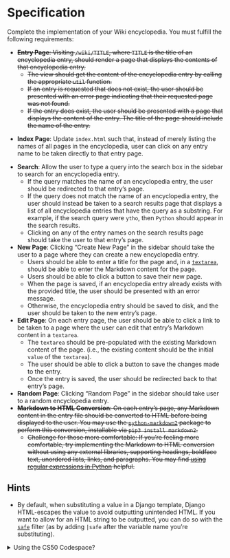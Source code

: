 # Specification
<p>Complete the implementation of your Wiki encyclopedia. You must fulfill the following requirements:</p>

<ul>
  <del><li data-marker="*"><strong>Entry Page</strong>: Visiting <code class="language-plaintext highlighter-rouge">/wiki/TITLE</code>, where <code class="language-plaintext highlighter-rouge">TITLE</code> is the title of an encyclopedia entry, should render a page that displays the contents of that encyclopedia entry.
    <ul>
      <del><li data-marker="*">The view should get the content of the encyclopedia entry by calling the appropriate <code class="language-plaintext highlighter-rouge">util</code> function.</li></del>
      <del><li data-marker="*">If an entry is requested that does not exist, the user should be presented with an error page indicating that their requested page was not found.</li></del>
      <del><li data-marker="*">If the entry does exist, the user should be presented with a page that displays the content of the entry. The title of the page should include the name of the entry.</li></del>
    </ul>
  </li></del>
  
  <del><li data-marker="*"><strong>Index Page</strong>: Update <code class="language-plaintext highlighter-rouge">index.html</code> such that, instead of merely listing the names of all pages in the encyclopedia, user can click on any entry name to be taken directly to that entry page.</li></del>
  <li data-marker="*"><strong>Search</strong>: Allow the user to type a query into the search box in the sidebar to search for an encyclopedia entry.
    <ul>
      <li data-marker="*">If the query matches the name of an encyclopedia entry, the user should be redirected to that entry’s page.</li>
      <li data-marker="*">If the query does not match the name of an encyclopedia entry, the user should instead be taken to a search results page that displays a list of all encyclopedia entries that have the query as a substring. For example, if the search query were <code class="language-plaintext highlighter-rouge">ytho</code>, then <code class="language-plaintext highlighter-rouge">Python</code> should appear in the search results.</li>
      <li data-marker="*">Clicking on any of the entry names on the search results page should take the user to that entry’s page.</li>
    </ul>
  </li>
  <li data-marker="*"><strong>New Page</strong>: Clicking “Create New Page” in the sidebar should take the user to a page where they can create a new encyclopedia entry.
    <ul>
      <li data-marker="*">Users should be able to enter a title for the page and, in a <a href="https://www.w3schools.com/tags/tag_textarea.asp"><code class="language-plaintext highlighter-rouge">textarea</code></a>, should be able to enter the Markdown content for the page.</li>
      <li data-marker="*">Users should be able to click a button to save their new page.</li>
      <li data-marker="*">When the page is saved, if an encyclopedia entry already exists with the provided title, the user should be presented with an error message.</li>
      <li data-marker="*">Otherwise, the encyclopedia entry should be saved to disk, and the user should be taken to the new entry’s page.</li>
    </ul>
  </li>
  <li data-marker="*"><strong>Edit Page</strong>: On each entry page, the user should be able to click a link to be taken to a page where the user can edit that entry’s Markdown content in a <code class="language-plaintext highlighter-rouge">textarea</code>.
    <ul>
      <li data-marker="*">The <code class="language-plaintext highlighter-rouge">textarea</code> should be pre-populated with the existing Markdown content of the page. (i.e., the existing content should be the initial <code class="language-plaintext highlighter-rouge">value</code> of the <code class="language-plaintext highlighter-rouge">textarea</code>).</li>
      <li data-marker="*">The user should be able to click a button to save the changes made to the entry.</li>
      <li data-marker="*">Once the entry is saved, the user should be redirected back to that entry’s page.</li>
    </ul>
  </li>
  <li data-marker="*"><strong>Random Page</strong>: Clicking “Random Page” in the sidebar should take user to a random encyclopedia entry.</li>
  <del><li data-marker="*"><strong>Markdown to HTML Conversion</strong>: On each entry’s page, any Markdown content in the entry file should be converted to HTML before being displayed to the user. You may use the <a href="https://github.com/trentm/python-markdown2"><code class="language-plaintext highlighter-rouge">python-markdown2</code></a> package to perform this conversion, installable via <code class="language-plaintext highlighter-rouge">pip3 install markdown2</code>.
    <ul>
      <li data-marker="*">Challenge for those more comfortable: If you’re feeling more comfortable, try implementing the Markdown to HTML conversion without using any external libraries, supporting headings, boldface text, unordered lists, links, and paragraphs. You may find <a href="https://docs.python.org/3/howto/regex.html">using regular expressions in Python</a> helpful.</li>
    </ul>
  </li></del>
</ul>

<h2 id="hints">Hints</h2>

<ul>
  <li data-marker="*">By default, when substituting a value in a Django template, Django HTML-escapes the value to avoid outputting unintended HTML. If you want to allow for an HTML string to be outputted, you can do so with the <a href="https://docs.djangoproject.com/en/4.0/ref/templates/builtins/#safe"><code class="language-plaintext highlighter-rouge">safe</code></a> filter (as by adding <code class="language-plaintext highlighter-rouge">|safe</code> after the variable name you’re substituting).</li>
</ul>

<details><summary>Using the CS50 Codespace?</summary><p>If you are using the CS50 Codespace and encounter the 403 - CSRF Origin checking error message when trying to submit a form, you will need to update your project’s <code class="language-plaintext highlighter-rouge">settings.py</code> to add the following line:</p>
